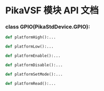 # PikaVSF 模块 API 文档

### class GPIO(PikaStdDevice.GPIO):
``` python
def platformHigh():...
```

``` python
def platformLow():...
```

``` python
def platformEnable():...
```

``` python
def platformDisable():...
```

``` python
def platformSetMode():...
```

``` python
def platformRead():...
```


